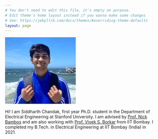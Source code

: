 ```yaml
---
# You don't need to edit this file, it's empty on purpose.
# Edit theme's home layout instead if you wanna make some changes
# See: https://jekyllrb.com/docs/themes/#overriding-theme-defaults
layout: page
---
```



<img src="/2022_SF_Rock_Cropped.jpg" alt="Siddharth" style="max-width:234px;max-height:220px">

Hi! I am Siddharth Chandak, first year Ph.D. student in the Department of Electrical Engineering at Stanford University. I am advised by [Prof. Nick Bambos](https://profiles.stanford.edu/nicholas-bambos) and am also working with [Prof. Vivek S. Borkar](https://www.ee.iitb.ac.in/web/people/faculty/home/borkar) from IIT Bombay. I completed my B.Tech. in Electrical Engineering at IIT Bombay (India) in 2021.
